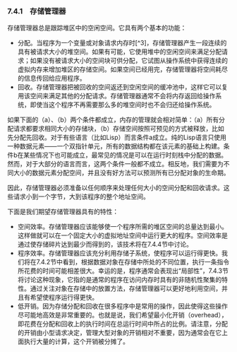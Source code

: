 ### 7.4.1　存储管理器

存储管理器总是跟踪堆区中的空闲空间。它具有两个基本的功能：

- 分配。当程序为一个变量或对象请求内存时[^3]，存储管理器产生一段连续的具有被请求大小的堆空间。如果有可能，它使用堆中的空闲空间来满足分配请求；如果没有被请求大小的空间块可供分配，它试图从操作系统中获得连续的虚拟内存来增加堆区的存储空间。如果空间已经用完，存储管理器将空间耗尽的信息传回给应用程序。
- 回收。存储管理器把被回收的空间返还到空闲空间的缓冲池中，这样它可以复用该空间来满足其他的分配请求。存储管理器通常不会将内存返回给操作系统，即使当这个程序不再需要那么多的堆空间时也不会归还给操作系统。

如果下面的（a）、（b）两个条件都成立，内存的管理就会相对简单：（a）所有分配请求都要求相同大小的存储块，（b）存储空间按照可预见的方式被释放，比如先分配先回收。对于有些语言（比如Lisp）而言条件a成立。纯的Lisp语言只使用一种数据元素——一个双指针单元，所有的数据结构都在该元素的基础上构建。条件b在某些情况下也可能成立，最常见的情况是可以在运行时刻栈中分配的数据。然而，对于大部分的语言而言，这两个条件一般都不成立。相反地，我们需要为不同大小的数据元素分配空间，并且没有好方法可以预测所有已分配对象的生命期。

因此，存储管理器必须准备以任何顺序来处理任何大小的空间分配和回收请求。这些请求小到一个字节，大到该程序的整个地址空间。

下面是我们期望存储管理器具有的特性：

- 空间效率。存储管理器应该能够使一个程序所需的堆区空间的总量达到最小。这样做就可以在一个固定大小的虚拟地址空间中运行更大的程序。空间效率是通过使存储碎片达到最少而得到的，该技术将在7.4.4节中讨论。
- 程序效率。存储管理器应该充分利用存储子系统，使程序可以运行得更快。我们将在7.4.2节中看到，根据数据对象在存储中所处的不同位置，执行一条指令所花费的时间可能相差很大。幸运的是，程序通常会表现出“局部性”，7.4.3节将讨论这种现象，它指的是通常的程序在访问内存时具有的非随机性聚集的特性。通过关注对象在存储中的放置方法，存储管理器可以更好地利用空间，并且有希望使程序运行得更快。
- 低开销。因为存储分配和回收在很多程序中是常用的操作，因此使得这些操作尽可能地高效是非常重要的。也就是说，我们希望最小化开销（overhead），即花费在分配和回收上的执行时间在总运行时间中所占的比例。请注意，分配的开销由小型请求决定，管理大型对象的开销相对不重要，因为通常会在它上面执行大量的计算，这个开销被分摊了。